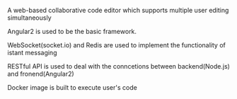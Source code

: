 A web-based collaborative code editor which supports multiple user editing simultaneously

Angular2 is used to be the basic framework.

WebSocket(socket.io) and Redis are used to implement the functionality of istant messaging

RESTful API is used to deal with the conncetions between backend(Node.js) and fronend(Angular2)

Docker image is built to execute user's code 
